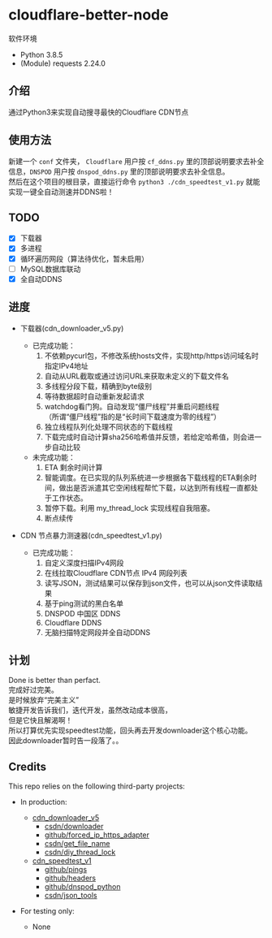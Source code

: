 # cloudflare-better-node

软件环境  

+ Python 3.8.5  
+ (Module) requests 2.24.0

## 介绍  

通过Python3来实现自动搜寻最快的Cloudflare CDN节点  

## 使用方法  

新建一个 `conf` 文件夹， `Cloudflare` 用户按 `cf_ddns.py` 里的顶部说明要求去补全信息，`DNSPOD` 用户按 `dnspod_ddns.py` 里的顶部说明要求去补全信息。  
然后在这个项目的根目录，直接运行命令 `python3 ./cdn_speedtest_v1.py` 就能实现一键全自动测速并DDNS啦！  

## TODO  

+ [x] 下载器  
+ [x] 多进程  
+ [x] 循环遍历网段（算法待优化，暂未启用）  
+ [ ] MySQL数据库联动  
+ [x] 全自动DDNS  

## 进度

+ 下载器(cdn_downloader_v5.py)  
  + 已完成功能：  
    1. 不依赖pycurl包，不修改系统hosts文件，实现http/https访问域名时指定IPv4地址  
    2. 自动从URL截取或通过访问URL来获取未定义的下载文件名  
    3. 多线程分段下载，精确到byte级别  
    4. 等待数据超时自动重新发起请求  
    5. watchdog看门狗。自动发现“僵尸线程”并重启问题线程  
       （所谓“僵尸线程”指的是“长时间下载速度为零的线程”）  
    6. 独立线程队列化处理不同状态的下载线程  
    7. 下载完成时自动计算sha256哈希值并反馈，若给定哈希值，则会进一步自动比较  
  + 未完成功能：  
    1. ETA 剩余时间计算  
    2. 智能调度。在已实现的队列系统进一步根据各下载线程的ETA剩余时间，做出是否派遣其它空闲线程帮忙下载，以达到所有线程一直都处于工作状态。  
    3. 暂停下载。利用 my_thread_lock 实现线程自我阻塞。  
    4. 断点续传  

+ CDN 节点暴力测速器(cdn_speedtest_v1.py)  
  + 已完成功能：  
    1. 自定义深度扫描IPv4网段  
    2. 在线拉取Cloudflare CDN节点 IPv4 网段列表  
    3. 读写JSON，测试结果可以保存到json文件，也可以从json文件读取结果  
    4. 基于ping测试的黑白名单  
    5. DNSPOD 中国区 DDNS
    6. Cloudflare DDNS  
    7. 无脑扫描特定网段并全自动DDNS  

## 计划

Done is better than perfact.  
完成好过完美。  
是时候放弃“完美主义”  
敏捷开发告诉我们，迭代开发，虽然改动成本很高，  
但是它快且解渴啊！  
所以打算优先实现speedtest功能，回头再去开发downloader这个核心功能。  
因此downloader暂时告一段落了。。  

## Credits  

This repo relies on the following third-party projects:  

+ In production:
  + [cdn_downloader_v5](cdn_downloader_v5.py)
    + [csdn/downloader](https://blog.csdn.net/qq_42951560/article/details/108785802)
    + [github/forced_ip_https_adapter](https://github.com/Roadmaster/forcediphttpsadapter/blob/master/forcediphttpsadapter/adapters.py)
    + [csdn/get_file_name](https://blog.csdn.net/mbh12333/article/details/103721834)
    + [csdn/diy_thread_lock](https://blog.csdn.net/xufulin2/article/details/113803835)
  + [cdn_speedtest_v1](cdn_speedtest_v1.py)
    + [github/pings](https://github.com/satoshi03/pings)
    + [github/headers](https://github.com/Narengowda/http_headers/blob/master/headers.py)
    + [github/dnspod_python](https://github.com/DNSPod/dnspod-python)
    + [csdn/json_tools](https://blog.csdn.net/xufulin2/article/details/114599569)

+ For testing only:
  + None
